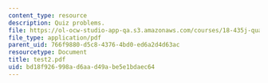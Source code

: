 ```yaml
---
content_type: resource
description: Quiz problems.
file: https://ol-ocw-studio-app-qa.s3.amazonaws.com/courses/18-435j-quantum-computation-fall-2003/bd18f926998ad6aad49abe5e1bdaec64_test2.pdf
file_type: application/pdf
parent_uid: 766f9880-d5c8-4376-4bd0-ed6a2d4d63ac
resourcetype: Document
title: test2.pdf
uid: bd18f926-998a-d6aa-d49a-be5e1bdaec64
---
```

